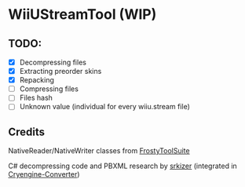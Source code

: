 # WiiUStreamTool (WIP)
 
## TODO:
- [x] Decompressing files
- [x] Extracting preorder skins
- [x] Repacking
- [ ] Compressing files
- [ ] Files hash
- [ ] Unknown value (individual for every wiiu.stream file)

## Credits

NativeReader/NativeWriter classes from [FrostyToolSuite](https://github.com/CadeEvs/FrostyToolsuite)

C# decompressing code and PBXML research by [srkizer](https://github.com/Soreepeong) (integrated in [Cryengine-Converter](https://github.com/Markemp/Cryengine-Converter))